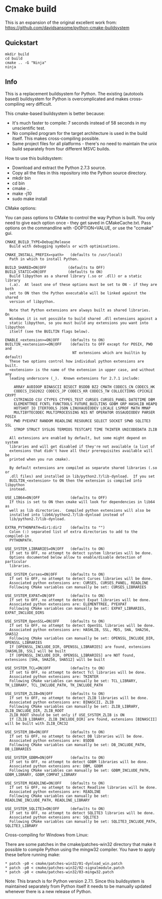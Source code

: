 # Cmake build

This is an expansion of the original excellent work from:
https://github.com/davidsansome/python-cmake-buildsystem

## Quickstart

    mkdir build
    cd build
    cmake .. -G "Ninja"
    ninja

## Info

This is a replacement buildsystem for Python.  The existing (autotools based)
buildsystem for Python is overcomplicated and makes cross-compiling very
difficult.

This cmake-based buildsystem is better because:

  * It's much faster to compile: 7 seconds instead of 58 seconds in my
    unscientific test.
  * No compiled program for the target architecture is used in the build
    itself.  This makes cross-compiling possible.
  * Same project files for all platforms - there's no need to maintain the
    unix build separately from four different MSVC builds.

How to use this buildsystem:

  * Download and extract the Python 2.7.3 source.
  * Copy all the files in this repository into the Python source directory.
  * mkdir bin
  * cd bin
  * cmake ..
  * make -j10
  * sudo make install

CMake options:

  You can pass options to CMake to control the way Python is built.  You only
  need to give each option once - they get saved in CMakeCache.txt.  Pass
  options on the commandline with -DOPTION=VALUE, or use the "ccmake" gui.

    CMAKE_BUILD_TYPE=Debug|Release
      Build with debugging symbols or with optimisations.

    CMAKE_INSTALL_PREFIX=<path>   (defaults to /usr/local)
      Path in which to install Python.

    BUILD_SHARED=ON|OFF          (defaults to OFF)
    BUILD_STATIC=ON|OFF          (defaults to ON)
      Build libpython as a shared library (.so or .dll) or a static library
      (.a).  At least one of these options must be set to ON - if they are both
      set to ON then the Python executable will be linked against the shared
      version of libpython.

      Note that Python extensions are always built as shared libraries.  On
      Windows it is not possible to build shared .dll extensions against a
      static libpython, so you must build any extensions you want into libpython
      itself (see the BUILTIN flags below).

    ENABLE_<extension>=ON|OFF     (defaults to ON)
    BUILTIN_<extension>=ON|OFF    (defaults to OFF except for POSIX, PWD and
                                   NT extensions which are builtin by default)
      These two options control how individual python extensions are built.
      <extension> is the name of the extension in upper case, and without any
      leading underscore (_).  Known extensions for 2.7.1 include:

        ARRAY AUDIOOP BINASCII BISECT BSDDB BZ2 CMATH CODECS_CN CODECS_HK
        CODECS_ISO2022 CODECS_JP CODECS_KR CODECS_TW COLLECTIONS CPICKLE CRYPT
        CSTRINGIO CSV CTYPES CTYPES_TEST CURSES CURSES_PANEL DATETIME DBM
        ELEMENTTREE FCNTL FUNCTOOLS FUTURE_BUILTINS GDBM GRP HASHLIB HEAPQ
        HOTSHOT IO ITERTOOLS JSON LINUXAUDIODEV LOCALE LSPROF MATH MMAP
        MULTIBYTECODEC MULTIPROCESSING NIS NT OPERATOR OSSAUDIODEV PARSER POSIX
        PWD PYEXPAT RANDOM READLINE RESOURCE SELECT SOCKET SPWD SQLITE3 SSL
        STROP STRUCT SYSLOG TERMIOS TESTCAPI TIME TKINTER UNICODEDATA ZLIB

      All extensions are enabled by default, but some might depend on system
      libraries and will get disabled if they're not available (a list of
      extensions that didn't have all their prerequisites available will be
      printed when you run cmake).

      By default extensions are compiled as separate shared libraries (.so or
      .dll files) and installed in lib/python2.7/lib-dynload.  If you set
      BUILTIN_<extension> to ON then the extension is compiled into libpython
      instead.

    USE_LIB64=ON|OFF              (defaults to OFF)
      If this is set to ON then cmake will look for dependencies in lib64 as
      well as lib directories.  Compiled python extensions will also be
      installed into lib64/python2.7/lib-dynload instead of
      lib/python2.7/lib-dynload.

    EXTRA_PYTHONPATH=dir1:dir2    (defaults to "")
      Colon (:) separated list of extra directories to add to the compiled-in
      PYTHONPATH.

    USE_SYSTEM_LIBRARIES=ON|OFF   (defaults to ON)
      If set to OFF, no attempt to detect system libraries will be done.
      Options documented below allow to enable/disable detection of particular
      libraries.

    USE_SYSTEM_Curses=ON|OFF      (defaults to ON)
      If set to OFF, no attempt to detect Curses libraries will be done.
      Associated python extensions are: CURSES, CURSES_PANEL, READLINE
      Following CMake variables can manually be set: CURSES_LIBRARIES

    USE_SYSTEM_EXPAT=ON|OFF       (defaults to ON)
      If set to OFF, no attempt to detect Expat libraries will be done.
      Associated python extensions are: ELEMENTTREE, PYEXPAT
      Following CMake variables can manually be set: EXPAT_LIBRARIES, EXPAT_INCLUDE_DIRS

    USE_SYSTEM_OpenSSL=ON|OFF     (defaults to ON)
      If set to OFF, no attempt to detect OpenSSL libraries will be done.
      Associated python extensions are: HASHLIB, SSL, MD5, SHA, SHA256, SHA512
      Following CMake variables can manually be set: OPENSSL_INCLUDE_DIR, OPENSSL_LIBRARIES
      If [OPENSSL_INCLUDE_DIR, OPENSSL_LIBRARIES] are found, extensions [HASHLIB, SSL] will be built
      If [OPENSSL_INCLUDE_DIR, OPENSSL_LIBRARIES] are NOT found, extensions [SHA, SHA256, SHA512] will be built

    USE_SYSTEM_TCL=ON|OFF         (defaults to ON)
      If set to OFF, no attempt to detect Tcl libraries will be done.
      Associated python extensions are: TKINTER
      Following CMake variables can manually be set: TCL_LIBRARY, TK_LIBRARY, TCL_INCLUDE_PATH, TK_INCLUDE_PATH

    USE_SYSTEM_ZLIB=ON|OFF        (defaults to ON)
      If set to OFF, no attempt to detect ZLIB libraries will be done.
      Associated python extensions are: BINASCII, ZLIB
      Following CMake variables can manually be set: ZLIB_LIBRARY, ZLIB_INCLUDE_DIR, ZLIB_ROOT
      ZLIB_ROOT should be set only if USE_SYSTEM_ZLIB is ON
      If [ZLIB_LIBRARY, ZLIB_INCLUDE_DIR] are found, extensions [BINASCII] will be built with ZLIB_CRC32

    USE_SYSTEM_DB=ON|OFF          (defaults to ON)
      If set to OFF, no attempt to detect DB libraries will be done.
      Associated python extensions are: BSDDB
      Following CMake variables can manually be set: DB_INCLUDE_PATH, DB_LIBRARIES

    USE_SYSTEM_GDBM=ON|OFF        (defaults to ON)
      If set to OFF, no attempt to detect GDBM libraries will be done.
      Associated python extensions are: DBM, GDBM
      Following CMake variables can manually be set: GDBM_INCLUDE_PATH, GDBM_LIBRARY, GDBM_COMPAT_LIBRARY

    USE_SYSTEM_READLINE=ON|OFF    (defaults to ON)
      If set to OFF, no attempt to detect Readline libraries will be done.
      Associated python extensions are: READLINE
      Following CMake variables can manually be set: READLINE_INCLUDE_PATH, READLINE_LIBRARY

    USE_SYSTEM_SQLITE3=ON|OFF     (defaults to ON)
      If set to OFF, no attempt to detect SQLITE3 libraries will be done.
      Associated python extensions are: SQLITE3
      Following CMake variables can manually be set: SQLITE3_INCLUDE_PATH, SQLITE3_LIBRARY

Cross-compiling for Windows from Linux:

  There are some patches in the cmake/patches-win32 directory that make it
  possible to compile Python using the mingw32 compiler.  You have to apply
  these before running make:

    * patch -p0 < cmake/patches-win32/01-dynload_win.patch
    * patch -p0 < cmake/patches-win32/02-signalmodule.patch
    * patch -p0 < cmake/patches-win32/03-mingw32.patch

Note: This branch is for Python version 2.7.1.  Since this buildsystem is
maintained separately from Python itself it needs to be manually updated
whenever there is a new release of Python.

